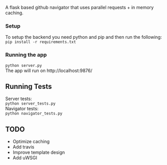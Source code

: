 A flask based github navigator that uses parallel requests + in memory caching.

### Setup
To setup the backend you need python and pip and then run the following: 
<br/>
``` pip install -r requirements.txt ```
<br/>

### Running the app

``` python server.py ```
<br/>The app will run on http://localhost:9876/ <br/>


## Running Tests
Server tests: 
<br/>
``` python server_tests.py ```
<br/>
Navigator tests: 
<br/>
``` python navigator_tests.py ```
<br/>

## TODO
* Optimize caching
* Add travis
* Improve template design
* Add uWSGI 

